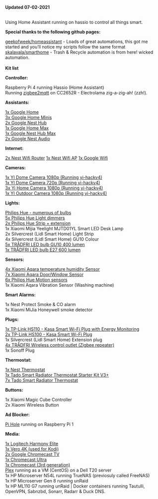 <b>Updated 07-02-2021</b><br /><br />

Using Home Assistant running on hassio to control all things smart.<br />

<b>Special thanks to the following github pages:</b>

<a href="https://github.com/geekofweek/homeassistant">geekofweek/homeassistant</a> - Loads of great automations, this got me started and you'll notice my scripts follow the same format<br />
<a href="https://github.com/skalavala/mysmarthome">skalavala/smarthome</a> - Trash & Recycle automation is from here! wicked automation.<br />
<br /><b>Kit list</b>

<b>Controller:</b>

Raspberry Pi 4 running Hassio (Home Assistant)<br />
Running <a href="https://github.com/danielwelch/hassio-zigbee2mqtt">zigbee2mqtt</a> on CC2652R - Electrolama zig-a-zig-ah! (zzh!).

<b>Assistants:</b>

<a href="https://store.google.com/gb/product/google_home">1x Google Home</a><br />
<a href="https://store.google.com/gb/product/google_home_mini">3x Google Home Minis</a><br />
<a href="https://store.google.com/product/google_nest_hub2">2x Google Nest Hub</a><br />
<a href="https://store.google.com/product/google_nest_hub_max2">1x Google Home Max</a><br />
<a href="https://store.google.com/product/google_nest_hub_max">1x Google Nest Hub Max</a><br />
<a href="https://store.google.com/gb/product/nest_audio">2x Google Nest Audio</a><br />

<b>Internet:</b>

<a href="https://store.google.com/gb/product/nest_wifi">2x Nest Wifi Router</a>
<a href="https://store.google.com/gb/product/nest_wifi">1x Nest Wifi AP</a>
<a href="https://amzn.to/35OQ7wh">1x Google Wifi</a>

<b>Cameras:</b>

<a href="https://amzn.to/2RnA17xp">1x YI Dome Camera 1080p  (Running yi-hackv4)</a><br />
<a href="https://amzn.to/38MTDbl">1x YI Dome Camera 720p (Running yi-hackv4)</a><br />
<a href="https://amzn.to/2NWOxkw">3x Yi Home Camera 1080p (Running yi-hackv4)</a><br />
<a href="https://amzn.to/30Q9ZwQ">1x YI Outdoor Camera 1080p (Running yi-hackv4)</a>

<b>Lights:</b>

<a href="https://amzn.to/2GoukzO">Philips Hue - numerous of bulbs</a><br />
<a href="https://amzn.to/3aDko3u">5x Philips Hue Light dimmers</a><br />
<a href="https://amzn.to/30NC6gi">2x Philips Hue Strip + extension</a><br />
1x Xiaomi Mijia Yeelight MJTD01YL Smart LED Desk Lamp<br />
2x Silvercrest (Lidl Smart Home) Light Strip<br />
4x Silvercrest (Lidl Smart Home) GU10 Colour<br />
<a href="https://www.ikea.com/gb/en/p/tradfri-led-bulb-gu10-400-lumen-wireless-dimmable-white-spectrum-90408603/">5x TRÅDFRI LED bulb GU10 400 lumen</a><br />
<a href="https://www.ikea.com/gb/en/p/tradfri-led-bulb-e27-600-lumen-wireless-dimmable-colour-and-white-spectrum-opal-white-00408612/">1x TRÅDFRI LED bulb E27 600 lumen</a><br />

<b>Sensors:</b>

<a href="https://www.banggood.com/custlink/KDKmBiMJ9C">4x Xiaomi Aqara temperature humidity Sensor</a><br />
<a href="https://www.banggood.com/custlink/KK3DBIUC9j">7x Xiaomi Aqara Door/Window Sensor</a><br />
<a href="https://amzn.to/36o1NVR">6x Philips Hue Motion sensors</a><br />
1x Xiaomi Aqara Vibration Sensor (Washing machine)<br />

<b>Smart Alarms:</b>

1x Nest Protect Smoke & CO alarm<br />
1x Xiaomi MiJia Honeywell smoke detector<br />

<b>Plugs:</b>

<a href="https://amzn.to/2sVtuHZ">1x TP-Link HS110 - Kasa Smart Wi-Fi Plug with Energy Monitoring</a><br />
<a href="https://amzn.to/36nPUiz">2x TP-Link HS100 - Kasa Smart Wi-Fi Plug</a><br />
1x Silvercrest (Lidl Smart Home) Extension plug<br />
<a href="https://www.ikea.com/gb/en/p/tradfri-wireless-control-outlet-00364477/">4x TRÅDFRI Wireless control outlet (Zigbee repeater)</a><br />
1x Sonoff Plug

<b>Thermostat:</b>

<A href="https://amzn.to/2NWZQt5">1x Nest Thermostat</a><br />
<a href="https://amzn.to/2RZptuH">1x Tado Smart Radiator Thermostat Starter Kit V3+</a><br />
<a href="https://amzn.to/2uz9HhJ">7x Tado Smart Radiator Thermostat</a>

<b>Buttons:</b>

1x Xiaomi Magic Cube Controller<br />
2x Xiaomi Wireless Button

<b>Ad Blocker:</b>

<a href="https://pi-hole.net/">Pi Hole</a> running on Raspberry Pi 1

<b>Media:</b>

<a href="https://amzn.to/2vkd9xk">1x Logitech Harmony Elite</a><br />
<a href="https://osmc.tv/vero/">1x Vero 4K (used for Kodi)</a><br />
<a href="https://store.google.com/gb/product/chromecast_google_tv">2x Google Chromecast TV</a><br />
<a href="https://store.google.com/product/chromecast_ultra">1x Chromecast Ultra</a><br />
<a href="https://store.google.com/product/chromecast">1x Chromecast (3rd generation)</a><br />
<a href="http://www.plex.tv">Plex</a> running as a VM (CentOS) on a Dell T20 server<br />
1x HP Microserver N54L running TrueNAS (previosuly called FreeNAS)<br />
1x HP Microserver Gen 8 running unRaid<br />
1x HP ML110 G7 running unRaid | Docker containers running Tautulli, OpenVPN, Sabnzbd, Sonarr, Radarr & Duck DNS.
